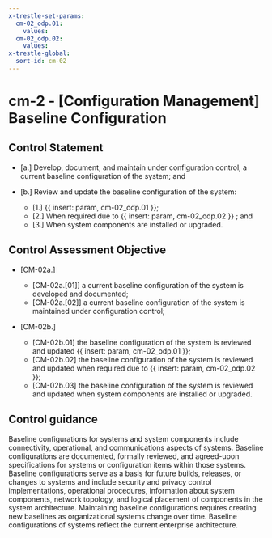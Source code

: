 ```yaml
---
x-trestle-set-params:
  cm-02_odp.01:
    values:
  cm-02_odp.02:
    values:
x-trestle-global:
  sort-id: cm-02
---
```


# cm-2 - \[Configuration Management\] Baseline Configuration

## Control Statement

- \[a.\] Develop, document, and maintain under configuration control, a current baseline configuration of the system; and

- \[b.\] Review and update the baseline configuration of the system:

  - \[1.\]  {{ insert: param, cm-02_odp.01 }};
  - \[2.\] When required due to {{ insert: param, cm-02_odp.02 }} ; and
  - \[3.\] When system components are installed or upgraded.

## Control Assessment Objective

- \[CM-02a.\]

  - \[CM-02a.[01]\] a current baseline configuration of the system is developed and documented;
  - \[CM-02a.[02]\] a current baseline configuration of the system is maintained under configuration control;

- \[CM-02b.\]

  - \[CM-02b.01\] the baseline configuration of the system is reviewed and updated {{ insert: param, cm-02_odp.01 }};
  - \[CM-02b.02\] the baseline configuration of the system is reviewed and updated when required due to {{ insert: param, cm-02_odp.02 }};
  - \[CM-02b.03\] the baseline configuration of the system is reviewed and updated when system components are installed or upgraded.

## Control guidance

Baseline configurations for systems and system components include connectivity, operational, and communications aspects of systems. Baseline configurations are documented, formally reviewed, and agreed-upon specifications for systems or configuration items within those systems. Baseline configurations serve as a basis for future builds, releases, or changes to systems and include security and privacy control implementations, operational procedures, information about system components, network topology, and logical placement of components in the system architecture. Maintaining baseline configurations requires creating new baselines as organizational systems change over time. Baseline configurations of systems reflect the current enterprise architecture.

